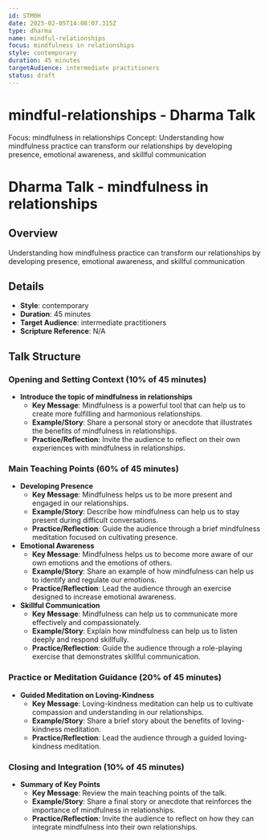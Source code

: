 ```yaml
---
id: STM0H
date: 2025-02-05T14:08:07.315Z
type: dharma
name: mindful-relationships
focus: mindfulness in relationships
style: contemporary
duration: 45 minutes
targetAudience: intermediate practitioners
status: draft
---
```

# mindful-relationships - Dharma Talk
Focus: mindfulness in relationships
Concept: Understanding how mindfulness practice can transform our relationships by developing presence, emotional awareness, and skillful communication
# Dharma Talk - mindfulness in relationships

## Overview

Understanding how mindfulness practice can transform our relationships by developing presence, emotional awareness, and skillful communication

## Details
- **Style**: contemporary
- **Duration**: 45 minutes
- **Target Audience**: intermediate practitioners
- **Scripture Reference**: N/A

## Talk Structure

### Opening and Setting Context (10% of 45 minutes)
- **Introduce the topic of mindfulness in relationships**
  - **Key Message**: Mindfulness is a powerful tool that can help us to create more fulfilling and harmonious relationships.
  - **Example/Story**: Share a personal story or anecdote that illustrates the benefits of mindfulness in relationships.
  - **Practice/Reflection**: Invite the audience to reflect on their own experiences with mindfulness in relationships.

### Main Teaching Points (60% of 45 minutes)
- **Developing Presence**
  - **Key Message**: Mindfulness helps us to be more present and engaged in our relationships.
  - **Example/Story**: Describe how mindfulness can help us to stay present during difficult conversations.
  - **Practice/Reflection**: Guide the audience through a brief mindfulness meditation focused on cultivating presence.
- **Emotional Awareness**
  - **Key Message**: Mindfulness helps us to become more aware of our own emotions and the emotions of others.
  - **Example/Story**: Share an example of how mindfulness can help us to identify and regulate our emotions.
  - **Practice/Reflection**: Lead the audience through an exercise designed to increase emotional awareness.
- **Skillful Communication**
  - **Key Message**: Mindfulness can help us to communicate more effectively and compassionately.
  - **Example/Story**: Explain how mindfulness can help us to listen deeply and respond skillfully.
  - **Practice/Reflection**: Guide the audience through a role-playing exercise that demonstrates skillful communication.

### Practice or Meditation Guidance (20% of 45 minutes)
- **Guided Meditation on Loving-Kindness**
  - **Key Message**: Loving-kindness meditation can help us to cultivate compassion and understanding in our relationships.
  - **Example/Story**: Share a brief story about the benefits of loving-kindness meditation.
  - **Practice/Reflection**: Lead the audience through a guided loving-kindness meditation.

### Closing and Integration (10% of 45 minutes)
- **Summary of Key Points**
  - **Key Message**: Review the main teaching points of the talk.
  - **Example/Story**: Share a final story or anecdote that reinforces the importance of mindfulness in relationships.
  - **Practice/Reflection**: Invite the audience to reflect on how they can integrate mindfulness into their own relationships.
